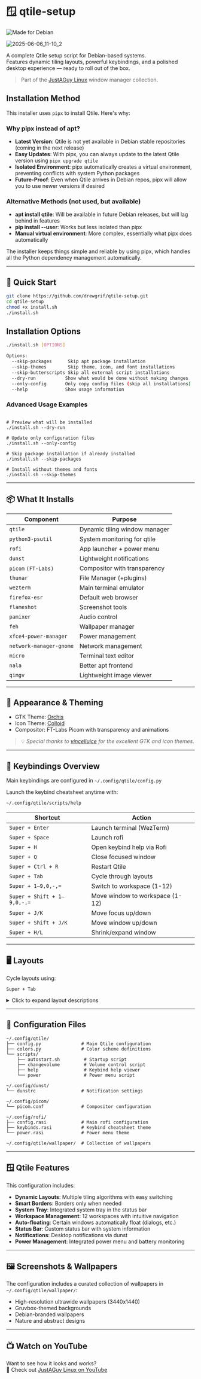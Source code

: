 # 🪟 qtile-setup

![Made for Debian](https://img.shields.io/badge/Made%20for-Debian-A81D33?style=for-the-badge&logo=debian&logoColor=white)

![2025-06-06_11-10_2](https://github.com/user-attachments/assets/b0c5e6e5-066a-43c4-aded-d912328792c2)

A complete Qtile setup script for Debian-based systems.  
Features dynamic tiling layouts, powerful keybindings, and a polished desktop experience — ready to roll out of the box.

> Part of the [JustAGuy Linux](https://github.com/drewgrif) window manager collection.

## Installation Method

This installer uses `pipx` to install Qtile. Here's why:

### Why pipx instead of apt?
- **Latest Version**: Qtile is not yet available in Debian stable repositories (coming in the next release)
- **Easy Updates**: With pipx, you can always update to the latest Qtile version using `pipx upgrade qtile`
- **Isolated Environment**: pipx automatically creates a virtual environment, preventing conflicts with system Python packages
- **Future-Proof**: Even when Qtile arrives in Debian repos, pipx will allow you to use newer versions if desired

### Alternative Methods (not used, but available)
- **apt install qtile**: Will be available in future Debian releases, but will lag behind in features
- **pip install --user**: Works but less isolated than pipx
- **Manual virtual environment**: More complex, essentially what pipx does automatically

The installer keeps things simple and reliable by using pipx, which handles all the Python dependency management automatically.

---

## 🚀 Quick Start

```bash
git clone https://github.com/drewgrif/qtile-setup.git
cd qtile-setup
chmod +x install.sh
./install.sh
```

## Installation Options

```bash
./install.sh [OPTIONS]

Options:
  --skip-packages      Skip apt package installation
  --skip-themes        Skip theme, icon, and font installations
  --skip-butterscripts Skip all external script installations
  --dry-run           Show what would be done without making changes
  --only-config       Only copy config files (skip all installations)
  --help              Show usage information
```

### Advanced Usage Examples

```bash![2025-06-06_11-10_2](https://github.com/user-attachments/assets/4305ba92-56e3-43f0-9777-2b2f478b0abc)

# Preview what will be installed
./install.sh --dry-run

# Update only configuration files
./install.sh --only-config

# Skip package installation if already installed
./install.sh --skip-packages

# Install without themes and fonts
./install.sh --skip-themes
```

---

## 📦 What It Installs

| Component           | Purpose                          |
|---------------------|----------------------------------|
| `qtile`             | Dynamic tiling window manager    |
| `python3-psutil`    | System monitoring for qtile      |
| `rofi`              | App launcher + power menu        |
| `dunst`             | Lightweight notifications        |
| `picom` `(FT-Labs)` | Compositor with transparency     |
| `thunar`            | File Manager (+plugins)          |
| `wezterm`           | Main terminal emulator           |
| `firefox-esr`       | Default web browser              |
| `flameshot`         | Screenshot tools                 |
| `pamixer`           | Audio control                    |
| `feh`               | Wallpaper manager                |
| `xfce4-power-manager` | Power management                |
| `network-manager-gnome` | Network management            |
| `micro`             | Terminal text editor             |
| `nala`              | Better apt frontend              |
| `qimgv`             | Lightweight image viewer         |

---

## 🎨 Appearance & Theming

- GTK Theme: [Orchis](https://github.com/vinceliuice/Orchis-theme)
- Icon Theme: [Colloid](https://github.com/vinceliuice/Colloid-icon-theme)
- Compositor: FT-Labs Picom with transparency and animations

> 💡 _Special thanks to [vinceliuice](https://github.com/vinceliuice) for the excellent GTK and icon themes._

---

## 🔑 Keybindings Overview

Main keybindings are configured in `~/.config/qtile/config.py`

Launch the keybind cheatsheet anytime with:

```bash
~/.config/qtile/scripts/help
```

| Shortcut             | Action                          |
|----------------------|---------------------------------|
| `Super + Enter`      | Launch terminal (WezTerm)       |
| `Super + Space`      | Launch rofi                     |
| `Super + H`          | Open keybind help via Rofi      |
| `Super + Q`          | Close focused window            |
| `Super + Ctrl + R`   | Restart Qtile                   |
| `Super + Tab`        | Cycle through layouts           |
| `Super + 1–9,0,-,=`  | Switch to workspace (1-12)      |
| `Super + Shift + 1–9,0,-,=` | Move window to workspace (1-12) |
| `Super + J/K`        | Move focus up/down              |
| `Super + Shift + J/K`| Move window up/down            |
| `Super + H/L`        | Shrink/expand window            |

---

## 🖥️ Layouts

Cycle layouts using:

```text
Super + Tab
```

<details>
<summary>Click to expand layout descriptions</summary>

Available layouts in this configuration (6 total):

- **`BSP`** — Binary space partitioning (default)
- **`Columns`** — Dynamic column layout (3 columns)
- **`MonadTall`** — Classic master-stack
- **`Max`** — Fullscreen stacked windows
- **`Floating`** — Free window placement
- **`Zoomy`** — Zoom-focused layout

</details>

---

## 📂 Configuration Files

```
~/.config/qtile/
├── config.py               # Main Qtile configuration
├── colors.py               # Color scheme definitions
└── scripts/
    ├── autostart.sh         # Startup script
    ├── changevolume         # Volume control script
    ├── help                 # Keybind help viewer
    └── power                # Power menu script

~/.config/dunst/
└── dunstrc                 # Notification settings

~/.config/picom/
└── picom.conf              # Compositor configuration

~/.config/rofi/
├── config.rasi             # Main rofi configuration
├── keybinds.rasi           # Keybind cheatsheet theme
└── power.rasi              # Power menu theme

~/.config/qtile/wallpaper/  # Collection of wallpapers
```

---

## 🪟 Qtile Features

This configuration includes:

- **Dynamic Layouts**: Multiple tiling algorithms with easy switching
- **Smart Borders**: Borders only when needed
- **System Tray**: Integrated system tray in the status bar
- **Workspace Management**: 12 workspaces with intuitive navigation
- **Auto-floating**: Certain windows automatically float (dialogs, etc.)
- **Status Bar**: Custom status bar with system information
- **Notifications**: Desktop notifications via dunst
- **Power Management**: Integrated power menu and battery monitoring

---

## 🖼️ Screenshots & Wallpapers

The configuration includes a curated collection of wallpapers in `~/.config/qtile/wallpaper/`:
- High-resolution ultrawide wallpapers (3440x1440)
- Gruvbox-themed backgrounds
- Debian-branded wallpapers
- Nature and abstract designs

---

## 📺 Watch on YouTube

Want to see how it looks and works?  
🎥 Check out [JustAGuy Linux on YouTube](https://www.youtube.com/@JustAGuyLinux)
